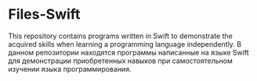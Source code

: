 # Files-Swift
This repository contains programs written in Swift to demonstrate the acquired skills when learning a programming language independently.
В данном репозитории находятся программы написанные на языке Swift для демонстрации приобретенных навыков при самостоятельном изучении языка программирования.

